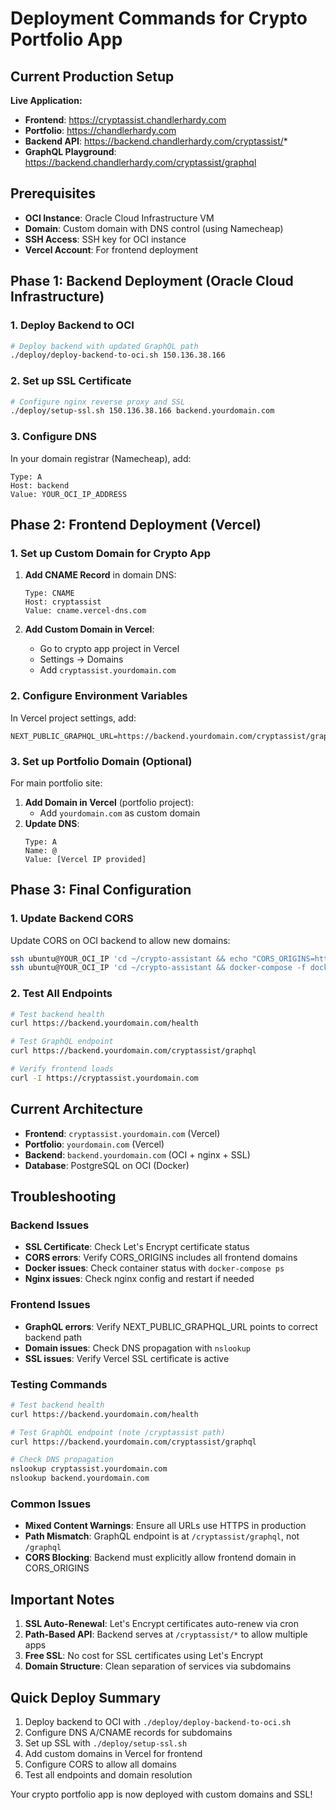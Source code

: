 # Deployment Commands for Crypto Portfolio App

## Current Production Setup

**Live Application:**
- **Frontend**: https://cryptassist.chandlerhardy.com
- **Portfolio**: https://chandlerhardy.com  
- **Backend API**: https://backend.chandlerhardy.com/cryptassist/*
- **GraphQL Playground**: https://backend.chandlerhardy.com/cryptassist/graphql

## Prerequisites
- **OCI Instance**: Oracle Cloud Infrastructure VM
- **Domain**: Custom domain with DNS control (using Namecheap)
- **SSH Access**: SSH key for OCI instance
- **Vercel Account**: For frontend deployment

## Phase 1: Backend Deployment (Oracle Cloud Infrastructure)

### 1. Deploy Backend to OCI
```bash
# Deploy backend with updated GraphQL path
./deploy/deploy-backend-to-oci.sh 150.136.38.166
```

### 2. Set up SSL Certificate
```bash
# Configure nginx reverse proxy and SSL
./deploy/setup-ssl.sh 150.136.38.166 backend.yourdomain.com
```

### 3. Configure DNS
In your domain registrar (Namecheap), add:
```
Type: A
Host: backend
Value: YOUR_OCI_IP_ADDRESS
```

## Phase 2: Frontend Deployment (Vercel)

### 1. Set up Custom Domain for Crypto App
1. **Add CNAME Record** in domain DNS:
   ```
   Type: CNAME
   Host: cryptassist  
   Value: cname.vercel-dns.com
   ```

2. **Add Custom Domain in Vercel**:
   - Go to crypto app project in Vercel
   - Settings → Domains
   - Add `cryptassist.yourdomain.com`

### 2. Configure Environment Variables
In Vercel project settings, add:
```
NEXT_PUBLIC_GRAPHQL_URL=https://backend.yourdomain.com/cryptassist/graphql
```

### 3. Set up Portfolio Domain (Optional)
For main portfolio site:
1. **Add Domain in Vercel** (portfolio project):
   - Add `yourdomain.com` as custom domain
2. **Update DNS**:
   ```
   Type: A
   Name: @
   Value: [Vercel IP provided]
   ```

## Phase 3: Final Configuration

### 1. Update Backend CORS
Update CORS on OCI backend to allow new domains:
```bash
ssh ubuntu@YOUR_OCI_IP 'cd ~/crypto-assistant && echo "CORS_ORIGINS=http://localhost:3000,https://cryptassist.yourdomain.com,https://yourdomain.com" > .env'
ssh ubuntu@YOUR_OCI_IP 'cd ~/crypto-assistant && docker-compose -f docker-compose.backend.yml restart backend'
```

### 2. Test All Endpoints
```bash
# Test backend health
curl https://backend.yourdomain.com/health

# Test GraphQL endpoint  
curl https://backend.yourdomain.com/cryptassist/graphql

# Verify frontend loads
curl -I https://cryptassist.yourdomain.com
```

## Current Architecture
- **Frontend**: `cryptassist.yourdomain.com` (Vercel)
- **Portfolio**: `yourdomain.com` (Vercel)
- **Backend**: `backend.yourdomain.com` (OCI + nginx + SSL)
- **Database**: PostgreSQL on OCI (Docker)

## Troubleshooting

### Backend Issues
- **SSL Certificate**: Check Let's Encrypt certificate status
- **CORS errors**: Verify CORS_ORIGINS includes all frontend domains
- **Docker issues**: Check container status with `docker-compose ps`
- **Nginx issues**: Check nginx config and restart if needed

### Frontend Issues
- **GraphQL errors**: Verify NEXT_PUBLIC_GRAPHQL_URL points to correct backend path
- **Domain issues**: Check DNS propagation with `nslookup`
- **SSL issues**: Verify Vercel SSL certificate is active

### Testing Commands
```bash
# Test backend health
curl https://backend.yourdomain.com/health

# Test GraphQL endpoint (note /cryptassist path)
curl https://backend.yourdomain.com/cryptassist/graphql

# Check DNS propagation
nslookup cryptassist.yourdomain.com
nslookup backend.yourdomain.com
```

### Common Issues
- **Mixed Content Warnings**: Ensure all URLs use HTTPS in production
- **Path Mismatch**: GraphQL endpoint is at `/cryptassist/graphql`, not `/graphql`
- **CORS Blocking**: Backend must explicitly allow frontend domain in CORS_ORIGINS

## Important Notes
1. **SSL Auto-Renewal**: Let's Encrypt certificates auto-renew via cron
2. **Path-Based API**: Backend serves at `/cryptassist/*` to allow multiple apps
3. **Free SSL**: No cost for SSL certificates using Let's Encrypt
4. **Domain Structure**: Clean separation of services via subdomains

## Quick Deploy Summary
1. Deploy backend to OCI with `./deploy/deploy-backend-to-oci.sh`
2. Configure DNS A/CNAME records for subdomains
3. Set up SSL with `./deploy/setup-ssl.sh`
4. Add custom domains in Vercel for frontend
5. Configure CORS to allow all domains
6. Test all endpoints and domain resolution

Your crypto portfolio app is now deployed with custom domains and SSL!